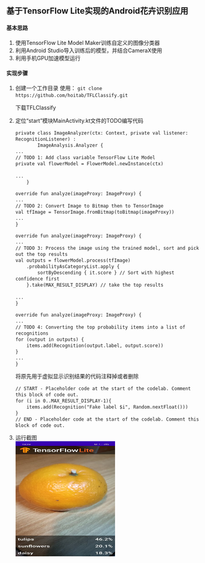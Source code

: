 ## 基于TensorFlow Lite实现的Android花卉识别应用
#### 基本思路
1. 使用TensorFlow Lite Model Maker训练自定义的图像分类器
2. 利用Android Studio导入训练后的模型，并结合CameraX使用
3. 利用手机GPU加速模型运行
#### 实现步骤
1. 创建一个工作目录 使用：
     ```git clone https://github.com/hoitab/TFLClassify.git```
    
    下载TFLClassify
2. 定位“start”模块MainActivity.kt文件的TODO编写代码
    ```
    private class ImageAnalyzer(ctx: Context, private val listener: RecognitionListener) :
            ImageAnalysis.Analyzer {
    ...
    // TODO 1: Add class variable TensorFlow Lite Model
    private val flowerModel = FlowerModel.newInstance(ctx)

    ...
        }   
    ```

    ```
    override fun analyze(imageProxy: ImageProxy) {
    ...
    // TODO 2: Convert Image to Bitmap then to TensorImage
    val tfImage = TensorImage.fromBitmap(toBitmap(imageProxy))
    ...
    }
    ```
    ```
    override fun analyze(imageProxy: ImageProxy) {
    ...
    // TODO 3: Process the image using the trained model, sort and pick out the top results
    val outputs = flowerModel.process(tfImage)
        .probabilityAsCategoryList.apply {
            sortByDescending { it.score } // Sort with highest confidence first
        }.take(MAX_RESULT_DISPLAY) // take the top results

    ...
    }
    ```
    ```
    override fun analyze(imageProxy: ImageProxy) {
    ...
    // TODO 4: Converting the top probability items into a list of recognitions
    for (output in outputs) {
        items.add(Recognition(output.label, output.score))
    }
    ...
    }
    ```
    将原先用于虚拟显示识别结果的代码注释掉或者删除
    ```
    // START - Placeholder code at the start of the codelab. Comment this block of code out.
    for (i in 0..MAX_RESULT_DISPLAY-1){
        items.add(Recognition("Fake label $i", Random.nextFloat()))
    }
    // END - Placeholder code at the start of the codelab. Comment this block of code out.
    ```
3. 运行截图 <br>
   <img src = "../images/e4/e4-1.jpg" width="260" height="300">
   

